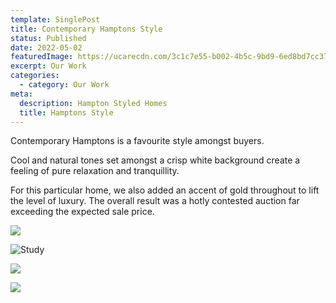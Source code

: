 ```yaml
---
template: SinglePost
title: Contemporary Hamptons Style
status: Published
date: 2022-05-02
featuredImage: https://ucarecdn.com/3c1c7e55-b002-4b5c-9bd9-6ed8bd7cc370/-/crop/892x585/0,178/-/preview/
excerpt: Our Work
categories:
  - category: Our Work
meta:
  description: Hampton Styled Homes
  title: Hamptons Style
---
```

Contemporary Hamptons is a favourite style amongst buyers.  

Cool and natural tones set amongst a crisp white background create a feeling of pure relaxation and tranquillity. 

For this particular home, we also added an accent of gold throughout to lift the level of luxury.  The overall result was a hotly contested auction far exceeding the expected sale price.

![](https://ucarecdn.com/f1c072ce-d747-4cde-892b-52c13458d947/)



![Study](https://ucarecdn.com/0a484093-f9e7-450f-a942-365f6a788e60/-/crop/892x577/0,178/-/preview/)

![](https://ucarecdn.com/35a02ce8-890c-422d-b917-94905216c1a8/-/crop/886x561/0,186/-/preview/)

![](https://ucarecdn.com/33a05f57-47b2-43e8-b960-4b48a3a5be42/-/crop/873x579/0,184/-/preview/)